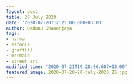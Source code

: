 ```yaml
---
layout: post
title: 20 July 2020
date: '2020-07-20T12:25:00.000+03:00'
author: Dedunu Dhananjaya
tags:
- narva
- estonia
- graffiti
- mermaid
- street art
modified_time: '2020-07-21T19:28:06.687+03:00'
featured_image: 2020-07-20-20-july-2020_25.jpg
---
```

